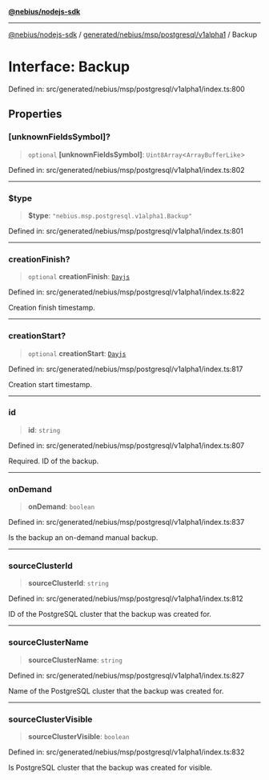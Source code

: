 [**@nebius/nodejs-sdk**](../../../../../../README.md)

---

[@nebius/nodejs-sdk](../../../../../../README.md) / [generated/nebius/msp/postgresql/v1alpha1](../README.md) / Backup

# Interface: Backup

Defined in: src/generated/nebius/msp/postgresql/v1alpha1/index.ts:800

## Properties

### \[unknownFieldsSymbol\]?

> `optional` **\[unknownFieldsSymbol\]**: `Uint8Array`\<`ArrayBufferLike`\>

Defined in: src/generated/nebius/msp/postgresql/v1alpha1/index.ts:802

---

### $type

> **$type**: `"nebius.msp.postgresql.v1alpha1.Backup"`

Defined in: src/generated/nebius/msp/postgresql/v1alpha1/index.ts:801

---

### creationFinish?

> `optional` **creationFinish**: [`Dayjs`](../../../../../../runtime/protos/core/dayjs/classes/Dayjs.md)

Defined in: src/generated/nebius/msp/postgresql/v1alpha1/index.ts:822

Creation finish timestamp.

---

### creationStart?

> `optional` **creationStart**: [`Dayjs`](../../../../../../runtime/protos/core/dayjs/classes/Dayjs.md)

Defined in: src/generated/nebius/msp/postgresql/v1alpha1/index.ts:817

Creation start timestamp.

---

### id

> **id**: `string`

Defined in: src/generated/nebius/msp/postgresql/v1alpha1/index.ts:807

Required. ID of the backup.

---

### onDemand

> **onDemand**: `boolean`

Defined in: src/generated/nebius/msp/postgresql/v1alpha1/index.ts:837

Is the backup an on-demand manual backup.

---

### sourceClusterId

> **sourceClusterId**: `string`

Defined in: src/generated/nebius/msp/postgresql/v1alpha1/index.ts:812

ID of the PostgreSQL cluster that the backup was created for.

---

### sourceClusterName

> **sourceClusterName**: `string`

Defined in: src/generated/nebius/msp/postgresql/v1alpha1/index.ts:827

Name of the PostgreSQL cluster that the backup was created for.

---

### sourceClusterVisible

> **sourceClusterVisible**: `boolean`

Defined in: src/generated/nebius/msp/postgresql/v1alpha1/index.ts:832

Is PostgreSQL cluster that the backup was created for visible.

